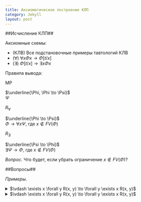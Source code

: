 ```yaml
---
title: Аксиоматическое построение КЛП 
category: Jekyll
layout: post
---
```



##Исчисление КЛП##

Аксиомные схемы:
*  (КЛВ) Все подстановочные примеры тавтологий КЛВ
*  ($\forall$) $\forall x \Phi x \to \Phi [t/x]$
*  ($\exists$) $\Phi[t/x] \to \exists x \Phi x$

Правила вывода:

MP 

$\underline{\Phi, \Phi \to \Psi}$ <br/>
$\Psi$

$R_\forall$

$\underline{\Phi \to \Psi}$ <br/>
$\Phi \to \forall x \Psi$, где $x \not \in FV(\Phi)$ 

$R_\exists$

$\underline{\Psi \to \Phi}$ <br/>
$\exists  \Psi \to \Phi$, где $x \not \in FV(\Phi)$


*Вопрос*. Что будет, если убрать ограничение $x \not \in FV(\Phi)$?

##Вопросы##


*Примеры*. 
<details><summary> $\vdash \exists x \forall y R(x, y) \to  \forall y \exists x R(x, y)$  </summary>   
   
1. $\forall y R(x, y) \to R(x, y)$ – акс. $\forall$ <br/>
2. $R(x, y) \to \exists x R(x, y)$ – акс. $\exists$ <br/>
3. $\forall y R(x, y) \to  \exists x R(x, y)$ – из 1, 3 по транзитивности <br/>
4. $\exists x \forall y R(x, y) \to  \exists x R(x, y)$ – из 3. по правилу Бернайса ($R_\exists$) <br/>
5. $\exists x \forall y R(x, y) \to  \forall y \exists x R(x, y)$ – из 4. по правилу Бернайса ($R_\forall$)
   
</details>

<details><summary> $\vdash \exists x \forall y R(x, y) \to  \forall y \exists x R(x, y)$  </summary>   
   
1. $\forall y R(x, y) \to R(x, y)$ – акс. $\forall$ <br/>
2. $R(x, y) \to \exists x R(x, y)$ – акс. $\exists$ <br/>
3. $\forall y R(x, y) \to  \exists x R(x, y)$ – из 1, 3 по транзитивности <br/>
4. $\exists x \forall y R(x, y) \to  \exists x R(x, y)$ – из 3. по правилу Бернайса ($R_\exists$) <br/>
5. $\exists x \forall y R(x, y) \to  \forall y \exists x R(x, y)$ – из 4. по правилу Бернайса ($R_\forall$)
   
</details>
